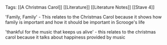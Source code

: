 Tags: [[A Christmas Carol]] [[Literature]] [[Literature Notes]] [[Stave 4]]


'Family, Family' - This relates to the Christmas Carol because it shows how family is important and how it should be important in Scrooge's life

'thankful for the music that keeps us alive' - this relates to the christmas carol because it talks about happiness provided by music
